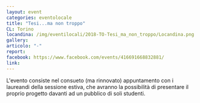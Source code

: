 ```yaml
---
layout: event
categories: eventolocale
title: "Tesi...ma non troppo"
CL: Torino
locandina: /img/eventilocali/2018-TO-Tesi_ma_non_troppo/Locandina.png
gallery:
articolo: "-"
report:
facebook: https://www.facebook.com/events/416691668832881/
link: 
---
```

L'evento consiste nel consueto (ma rinnovato) appuntamento con i laureandi della sessione estiva, che avranno la possibilità di presentare il proprio progetto davanti ad un pubblico di soli studenti.
